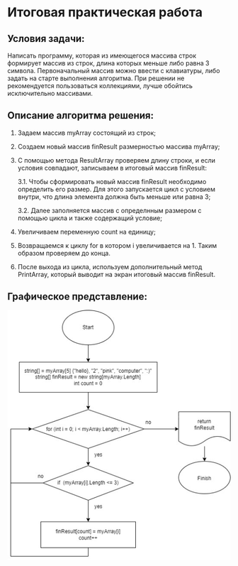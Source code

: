 # **Итоговая практическая работа**
## **Условия задачи:**
Написать программу, которая из имеющегося массива строк формирует массив из строк, длина которых меньше либо равна 3 символа. Первоначальный массив можно ввести с клавиатуры, либо задать на старте выполнения алгоритма. При решении не рекомендуется пользоваться коллекциями, лучше обойтись исключительно массивами.

## **Описание алгоритма решения:**
1. Задаем массив myArray состоящий из строк;
2. Создаем новый массив finResult размерностью массива myArray;
3. С помощью метода ResultArray проверяем длину строки, и если условия совпадают, записываем в итоговый массив finResult:
   
    3.1. Чтобы сформировать новый массив finResult необходимо определить его размер. Для этого запускается цикл с условием внутри, что длина элемента должна быть меньше или равна 3;

    3.2. Далее заполняется массив с определнным размером с помощью цикла и также содержащий условие;
4. Увеличиваем переменную count на единицу;
5. Возвращаемся к циклу for в котором i увеличивается на 1. Таким образом проверяем до конца.
5. После выхода из цикла, используем дополнительный метод PrintArray, который выводит на экран итоговый массив finResult.

## **Графическое представление:**
![блок схема алгоритма решения!](%D0%94%D0%B8%D0%B0%D0%B3%D1%80%D0%B0%D0%BC%D0%BC%D0%B0.jpg)